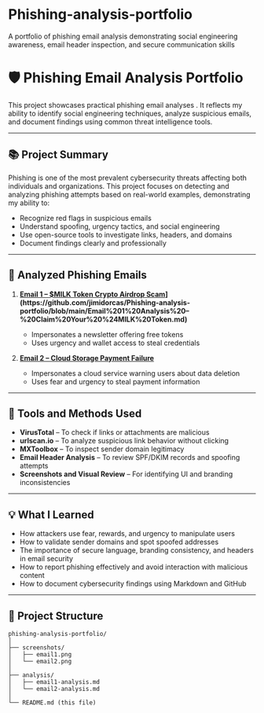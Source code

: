 # Phishing-analysis-portfolio
A portfolio of phishing email analysis demonstrating social engineering awareness, email header inspection, and secure communication skills

# 🛡️ Phishing Email Analysis Portfolio

This project showcases practical phishing email analyses . It reflects my ability to identify social engineering techniques, analyze suspicious emails, and document findings using common threat intelligence tools.

---

## 📚 Project Summary

Phishing is one of the most prevalent cybersecurity threats affecting both individuals and organizations. This project focuses on detecting and analyzing phishing attempts based on real-world examples, demonstrating my ability to:

- Recognize red flags in suspicious emails
- Understand spoofing, urgency tactics, and social engineering
- Use open-source tools to investigate links, headers, and domains
- Document findings clearly and professionally

---

## 📨 Analyzed Phishing Emails

1. **[Email 1 – $MILK Token Crypto Airdrop Scam]([https://github.com/jimidorcas/Phishing-analysis-portfolio/blob/main/Email%201%20Analysis%20–%20Claim%20Your%20%24MILK%20Token.md](https://github.com/jimidorcas/Phishing-analysis-portfolio/blob/main/Email%201%20Analysis%20–%20Claim%20Your%20%24MILK%20Token.md))](https://github.com/jimidorcas/Phishing-analysis-portfolio/blob/main/Email%201%20Analysis%20–%20Claim%20Your%20%24MILK%20Token.md)**  
   - Impersonates a newsletter offering free tokens  
   - Uses urgency and wallet access to steal credentials

2. **[Email 2 – Cloud Storage Payment Failure](analysis/email2-analysis.md)**  
   - Impersonates a cloud service warning users about data deletion  
   - Uses fear and urgency to steal payment information

---

## 🔧 Tools and Methods Used

- **VirusTotal** – To check if links or attachments are malicious  
- **urlscan.io** – To analyze suspicious link behavior without clicking  
- **MXToolbox** – To inspect sender domain legitimacy  
- **Email Header Analysis** – To review SPF/DKIM records and spoofing attempts  
- **Screenshots and Visual Review** – For identifying UI and branding inconsistencies

---

## 💡 What I Learned

- How attackers use fear, rewards, and urgency to manipulate users  
- How to validate sender domains and spot spoofed addresses  
- The importance of secure language, branding consistency, and headers in email security  
- How to report phishing effectively and avoid interaction with malicious content  
- How to document cybersecurity findings using Markdown and GitHub

---

## 📂 Project Structure

```
phishing-analysis-portfolio/
│
├── screenshots/
│   ├── email1.png
│   └── email2.png
│
├── analysis/
│   ├── email1-analysis.md
│   └── email2-analysis.md
│
└── README.md (this file)
```




